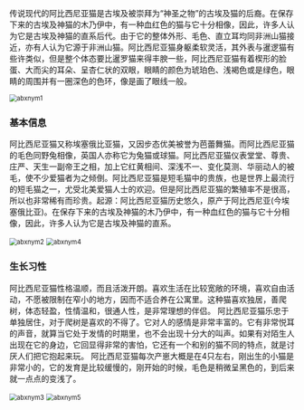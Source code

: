 传说现代的阿比西尼亚猫是古埃及被崇拜为“神圣之物”的古埃及猫的后裔。在保存下来的古埃及神猫的木乃伊中，有一种血红色的猫与它十分相像，因此，许多人认为它是古埃及神猫的直系后代。由于它的整体外形、毛色、直立耳均同非洲山猫接近，亦有人认为它源于非洲山猫。阿比西尼亚猫身躯柔软灵活，其外表与暹逻猫有些许类似，但是整个体态要比暹罗猫来得丰腴一些，阿比西尼亚猫有着楔形的脸蛋、大而尖的耳朵、呈杏仁状的双眼，眼睛的颜色为琥珀色、浅褐色或是绿色，眼睛的周围并有一圈深色的色环，像是画了眼线一般。

<img src="https://cdn.jsdelivr.net/gh/six3git/six3git.github.com/images/abxnym1.jpg" alt="abxnym1" style="zoom:80%;" />

### 基本信息

阿比西尼亚猫又称埃塞俄比亚猫，又因步态优美被誉为芭蕾舞猫。而阿比西尼亚猫的毛色同野兔相像，英国人亦称它为兔猫或球猫。阿比西尼亚猫仪表堂堂、尊贵、庄严、天生一副帝王之相，加上它红黄相间、深浅不一、变化莫测、华丽动人的被毛，使不少爱猫者为之倾倒。阿比西尼亚猫是短毛猫中的贵族，也是世界上最流行的短毛猫之一，尤受北美爱猫人士的欢迎。但是阿比西尼亚猫的繁殖率不是很高，所以也非常稀有而珍贵。起源：阿比西尼亚猫历史悠久，原产于阿比西尼亚(今埃塞俄比亚)。在保存下来的古埃及神猫的木乃伊中，有一种血红色的猫与它十分相像，因此，许多人认为它是古埃及神猫的直系。

<img src="https://cdn.jsdelivr.net/gh/six3git/six3git.github.com/images/abxnym2.jpg" alt="abxnym2" style="zoom:80%;" />

<img src="https://cdn.jsdelivr.net/gh/six3git/six3git.github.com/images/abxnym4.jpg" alt="abxnym4" style="zoom:80%;" />

### 生长习性

阿比西尼亚猫性格温顺，而且活泼开朗。喜欢生活在比较宽敞的环境，喜欢自由活动，不愿被限制在窄小的地方，因而不适合养在公寓里。这种猫喜欢独居，善爬树，体态轻盈，性情温和，很通人性，是非常理想的伴侣。
阿比西尼亚猫乐忠于单独居住，对于爬树是喜欢的不得了。它对人的感情是非常丰富的。它有非常悦耳的声音，就算当它处于发情的时期里，也不会出现十分大的叫声。如果有对陌生人出现在它的身边，它回显得非常的害怕，它还有一个和别的猫不同的特点，就是讨厌人们把它抱起来玩。
阿比西尼亚猫每次产崽大概是在4只左右，刚出生的小猫是非常小的，它的发育是比较缓慢的，刚开始的时候，毛色是稍微呈黑色的，到后来就一点点的变浅了。

<img src="https://cdn.jsdelivr.net/gh/six3git/six3git.github.com/images/abxnym3.jpg" alt="abxnym3" style="zoom:80%;" />

<img src="https://cdn.jsdelivr.net/gh/six3git/six3git.github.com/images/abxnym5.jpg" alt="abxnym5" style="zoom:80%;" />
